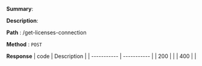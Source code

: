 **Summary**:

**Description**:

**Path** : /get-licenses-connection

**Method** : `POST`

**Response**
| code      | Description |
| ----------- | ----------- |
|  200   |       |
|  400   |       |

